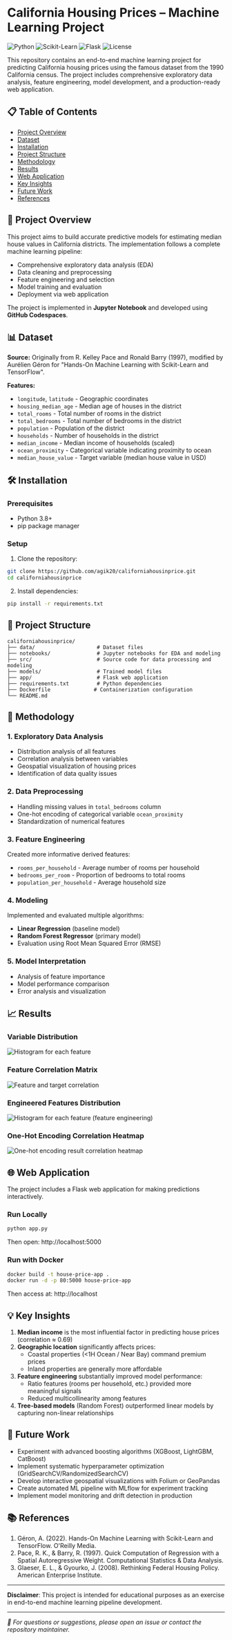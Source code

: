 # California Housing Prices – Machine Learning Project

![Python](https://img.shields.io/badge/Python-3.8%2B-blue)
![Scikit-Learn](https://img.shields.io/badge/Scikit--Learn-1.2%2B-orange)
![Flask](https://img.shields.io/badge/Flask-2.3%2B-lightgrey)
![License](https://img.shields.io/badge/License-MIT-green)

This repository contains an end-to-end machine learning project for predicting California housing prices using the famous dataset from the 1990 California census. The project includes comprehensive exploratory data analysis, feature engineering, model development, and a production-ready web application.

## 📋 Table of Contents
- [Project Overview](#project-overview)
- [Dataset](#dataset)
- [Installation](#installation)
- [Project Structure](#project-structure)
- [Methodology](#methodology)
- [Results](#results)
- [Web Application](#web-application)
- [Key Insights](#key-insights)
- [Future Work](#future-work)
- [References](#references)

## 🎯 Project Overview

This project aims to build accurate predictive models for estimating median house values in California districts. The implementation follows a complete machine learning pipeline:

- Comprehensive exploratory data analysis (EDA)
- Data cleaning and preprocessing
- Feature engineering and selection
- Model training and evaluation
- Deployment via web application

The project is implemented in **Jupyter Notebook** and developed using **GitHub Codespaces**.

## 📊 Dataset

**Source:** Originally from R. Kelley Pace and Ronald Barry (1997), modified by Aurélien Géron for "Hands-On Machine Learning with Scikit-Learn and TensorFlow".

**Features:**
- `longitude`, `latitude` - Geographic coordinates
- `housing_median_age` - Median age of houses in the district
- `total_rooms` - Total number of rooms in the district
- `total_bedrooms` - Total number of bedrooms in the district
- `population` - Population of the district
- `households` - Number of households in the district
- `median_income` - Median income of households (scaled)
- `ocean_proximity` - Categorical variable indicating proximity to ocean
- `median_house_value` - Target variable (median house value in USD)

## 🛠️ Installation

### Prerequisites
- Python 3.8+
- pip package manager

### Setup
1. Clone the repository:
```bash
git clone https://github.com/agik20/californiahousinprice.git
cd californiahousinprice
```

2. Install dependencies:
```bash
pip install -r requirements.txt
```

## 📁 Project Structure

```
californiahousinprice/
├── data/                    # Dataset files
├── notebooks/               # Jupyter notebooks for EDA and modeling
├── src/                     # Source code for data processing and modeling
├── models/                  # Trained model files
├── app/                     # Flask web application
├── requirements.txt         # Python dependencies
├── Dockerfile              # Containerization configuration
└── README.md
```

## 🔬 Methodology

### 1. Exploratory Data Analysis
- Distribution analysis of all features
- Correlation analysis between variables
- Geospatial visualization of housing prices
- Identification of data quality issues

### 2. Data Preprocessing
- Handling missing values in `total_bedrooms` column
- One-hot encoding of categorical variable `ocean_proximity`
- Standardization of numerical features

### 3. Feature Engineering
Created more informative derived features:
- `rooms_per_household` - Average number of rooms per household
- `bedrooms_per_room` - Proportion of bedrooms to total rooms
- `population_per_household` - Average household size

### 4. Modeling
Implemented and evaluated multiple algorithms:
- **Linear Regression** (baseline model)
- **Random Forest Regressor** (primary model)
- Evaluation using Root Mean Squared Error (RMSE)

### 5. Model Interpretation
- Analysis of feature importance
- Model performance comparison
- Error analysis and visualization

## 📈 Results

### Variable Distribution
![Histogram for each feature](https://github.com/user-attachments/assets/b83a1295-3691-4490-a6ac-16d5679310bb)

### Feature Correlation Matrix
![Feature and target correlation](https://github.com/user-attachments/assets/f4272a2d-2f5b-404c-9a13-8b7975449e02)

### Engineered Features Distribution
![Histogram for each feature (feature engineering)](https://github.com/user-attachments/assets/dcd57bb7-d68d-4a3d-88e0-3ea3fef31d11)

### One-Hot Encoding Correlation Heatmap
![One-hot encoding result correlation heatmap](https://github.com/user-attachments/assets/9cd68535-6fe9-4871-8d60-d56b57f010a7)

## 🌐 Web Application

The project includes a Flask web application for making predictions interactively.

### Run Locally
```bash
python app.py
```
Then open: http://localhost:5000

### Run with Docker
```bash
docker build -t house-price-app .
docker run -d -p 80:5000 house-price-app
```
Then access at: http://localhost

## 💡 Key Insights

1. **Median income** is the most influential factor in predicting house prices (correlation ≈ 0.69)
2. **Geographic location** significantly affects prices:
   - Coastal properties (<1H Ocean / Near Bay) command premium prices
   - Inland properties are generally more affordable
3. **Feature engineering** substantially improved model performance:
   - Ratio features (rooms per household, etc.) provided more meaningful signals
   - Reduced multicollinearity among features
4. **Tree-based models** (Random Forest) outperformed linear models by capturing non-linear relationships

## 🚀 Future Work

- Experiment with advanced boosting algorithms (XGBoost, LightGBM, CatBoost)
- Implement systematic hyperparameter optimization (GridSearchCV/RandomizedSearchCV)
- Develop interactive geospatial visualizations with Folium or GeoPandas
- Create automated ML pipeline with MLflow for experiment tracking
- Implement model monitoring and drift detection in production

## 📚 References

1. Géron, A. (2022). Hands-On Machine Learning with Scikit-Learn and TensorFlow. O'Reilly Media.
2. Pace, R. K., & Barry, R. (1997). Quick Computation of Regression with a Spatial Autoregressive Weight. Computational Statistics & Data Analysis.
3. Glaeser, E. L., & Gyourko, J. (2008). Rethinking Federal Housing Policy. American Enterprise Institute.

---

**Disclaimer**: This project is intended for educational purposes as an exercise in end-to-end machine learning pipeline development.

---
*📧 For questions or suggestions, please open an issue or contact the repository maintainer.*
